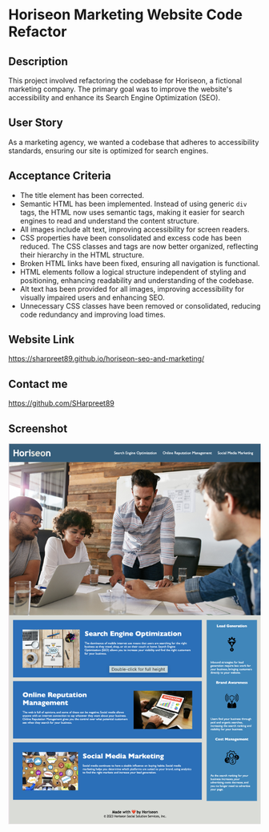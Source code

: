 # Horiseon Marketing Website Code Refactor

## Description

This project involved refactoring the codebase for Horiseon, a fictional marketing company. The primary goal was to improve the website's accessibility and enhance its Search Engine Optimization (SEO). 

## User Story

As a marketing agency, we wanted a codebase that adheres to accessibility standards, ensuring our site is optimized for search engines.

## Acceptance Criteria

- The title element has been corrected.
- Semantic HTML has been implemented. Instead of using generic `div` tags, the HTML now uses semantic tags, making it easier for search engines to read and understand the content structure.
- All images include alt text, improving accessibility for screen readers.
- CSS properties have been consolidated and excess code has been reduced. The CSS classes and tags are now better organized, reflecting their hierarchy in the HTML structure.
- Broken HTML links have been fixed, ensuring all navigation is functional.
- HTML elements follow a logical structure independent of styling and positioning, enhancing readability and understanding of the codebase.
- Alt text has been provided for all images, improving accessibility for visually impaired users and enhancing SEO.
- Unnecessary CSS classes have been removed or consolidated, reducing code redundancy and improving load times.

## Website Link

https://sharpreet89.github.io/horiseon-seo-and-marketing/

## Contact me

https://github.com/SHarpreet89

## Screenshot

![Alt text](./assets/screenshots/horiseon-homepage.png)

